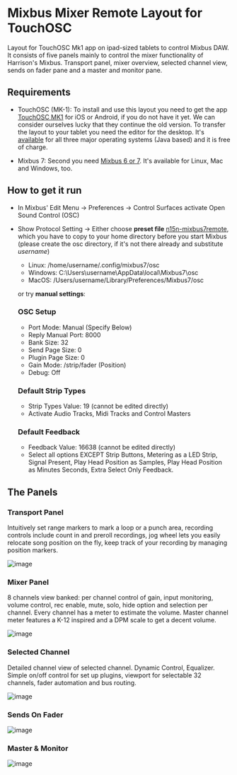 # Mixbus Mixer Remote Layout for TouchOSC

Layout for TouchOSC Mk1 app on ipad-sized tablets to control Mixbus DAW.
It consists of five panels mainly to control the mixer functionality of Harrison's Mixbus.
Transport panel, mixer overview, selected channel view, sends on fader pane and a master and monitor pane.

## Requirements
- TouchOSC (MK-1): To install and use this layout you need to get the app [TouchOSC MK1](https://hexler.net/touchosc-mk1) for iOS or Android, if you do not have it yet. We can consider ourselves lucky that they continue the old version.
To transfer the layout to your tablet you need the editor for the desktop. It's [available](https://hexler.net/touchosc-mk1#resources) for all three major operating systems (Java based) and it is free of charge.

- Mixbus 7: Second you need [Mixbus 6 or 7](https://harrisonconsoles.com/product/mixbus). It's available for Linux, Mac and Windows, too.

## How to get it run
- In Mixbus' Edit Menu -> Preferences -> Control Surfaces activate Open Sound Control (OSC)
- Show Protocol Setting -> Either choose **preset file** [n15n-mixbus7remote](n15n-mixbus7remote.preset), which you have to copy to your home directory before you start Mixbus
(please create the osc directory, if it's not there already and substitute *username*)
  - Linux: /home/username/.config/mixbus7/osc
  - Windows: C:\Users\username\AppData\local\Mixbus7\osc 
  - MacOS: /Users/username/Library/Preferences/Mixbus7/osc

  or try **manual settings**:
  
   ### OSC Setup
   - Port Mode: Manual (Specify Below)
   - Reply Manual Port: 8000
   - Bank Size: 32
   - Send Page Size: 0
   - Plugin Page Size: 0
   - Gain Mode: /strip/fader (Position)
   - Debug: Off

   ### Default Strip Types
   - Strip Types Value: 19 (cannot be edited directly)
   - Activate Audio Tracks, Midi Tracks and Control Masters

   ### Default Feedback
   - Feedback Value: 16638 (cannot be edited directly)
   - Select all options EXCEPT Strip Buttons, Metering as a LED Strip, Signal Present, Play Head Position as Samples, Play Head Position as Minutes Seconds, Extra Select Only Feedback.



## The Panels

### Transport Panel
Intuitively set range markers to mark a loop or a punch area,
recording controls include count in and preroll recordings,
jog wheel lets you easily relocate song position on the fly,
keep track of your recording by managing position markers.

![image](https://user-images.githubusercontent.com/8352411/121231631-e81d1d00-c890-11eb-8c43-772d1d2f67c7.png)

### Mixer Panel
8 channels view banked: per channel control of gain, input monitoring, volume control, rec enable, mute, solo, hide option and selection per channel. Every channel has a meter to estimate the volume. Master channel meter features a K-12 inspired and a DPM scale to get a decent volume.

![image](https://user-images.githubusercontent.com/8352411/121231846-33373000-c891-11eb-94bd-4a3085287845.png)

### Selected Channel
Detailed channel view of selected channel. Dynamic Control, Equalizer. Simple on/off control for set up plugins, viewport for selectable 32 channels, fader automation and bus routing.

![image](https://user-images.githubusercontent.com/8352411/121231949-519d2b80-c891-11eb-8196-3f68af1e6152.png)

### Sends On Fader
![image](https://user-images.githubusercontent.com/8352411/121232018-67aaec00-c891-11eb-9563-539e6b8ebce3.png)

### Master & Monitor
![image](https://user-images.githubusercontent.com/8352411/121232068-7abdbc00-c891-11eb-931e-1a95dbca19ca.png)

